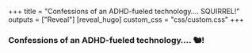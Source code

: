 +++
title = "Confessions of an ADHD-fueled technology…. SQUIRREL!"
outputs = ["Reveal"]
[reveal_hugo]
custom_css = "css/custom.css"
+++

### Confessions of an ADHD-fueled technology…. 🐿️!

